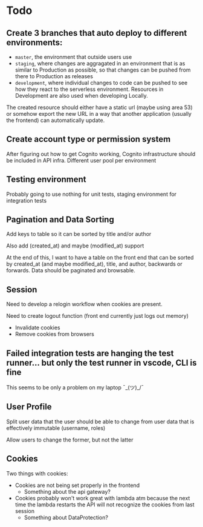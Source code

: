 # Todo
## Create 3 branches that auto deploy to different environments:
  - `master`, the environment that outside users use
  - `staging`, where changes are aggragated in an environment that is as similar to Production as possible, so that changes can be pushed from there to Production as releases
  - `development`, where individual changes to code can be pushed to see how they react to the serverless environment. Resources in Development are also used when developing Locally.

The created resource should either have a static url (maybe using area 53) or somehow export the new URL in a way that another application (usually the frontend) can automatically update.

## Create account type or permission system

After figuring out how to get Cognito working, Cognito infrastructure should be included in API infra. Different user pool per environment

## Testing environment

Probably going to use nothing for unit tests, staging environment for integration tests

## Pagination and Data Sorting    

Add keys to table so it can be sorted by title and/or author

Also add (created_at) and maybe (modified_at) support

At the end of this, I want to have a table on the front end that can be sorted by created_at (and maybe modified_at), title, and author, backwards or forwards. Data should be paginated and browsable.

## Session

Need to develop a relogin workflow when cookies are present.

Need to create logout function (front end currently just logs out memory)
  - Invalidate cookies
  - Remove cookies from browsers

## Failed integration tests are hanging the test runner... but only the test runner in vscode, CLI is fine

This seems to be only a problem on my laptop ¯\_(ツ)_/¯

## User Profile

Split user data that the user should be able to change from user data that is effectively immutable (username, roles)

Allow users to change the former, but not the latter

## Cookies

Two things with cookies:
  - Cookies are not being set properly in the frontend
    - Something about the api gateway?
  - Cookies probably won't work great with lambda atm because the next time the lambda restarts the API will not recognize the cookies from last session
    - Something about DataProtection?
